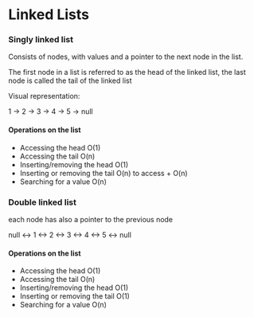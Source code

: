 # Linked Lists
### Singly linked list

Consists of nodes, with values and a pointer to the next node in the list.

The first node in a list is referred to as the head of the linked list, the last node is called the tail of the linked list

Visual representation:

1 -> 2 -> 3 -> 4 -> 5 -> null

#### Operations on the list
- Accessing the head O(1)
- Accessing the tail O(n)
- Inserting/removing the head O(1)
- Inserting or removing the tail O(n) to access + O(n)
- Searching for a value O(n)

### Double linked list

each node has also a pointer to the previous node

null <-> 1 <-> 2 <-> 3 <-> 4 <-> 5 <-> null

#### Operations on the list
- Accessing the head O(1)
- Accessing the tail O(n)
- Inserting/removing the head O(1)
- Inserting or removing the tail O(1)
- Searching for a value O(n)
